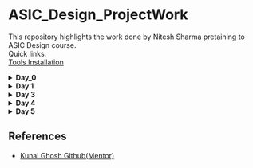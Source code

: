 # ASIC_Design_ProjectWork
This repository highlights the work done by Nitesh Sharma pretaining to ASIC Design course.
<br>
Quick links:
<br>
[Tools Installation](#day0)
<details>
  <summary> <strong>Day_0</strong></summary>
	<a name="day0"></a>
   <details>
     <summary>iverilog</summary>
     Commands used for iverilog installation:
     
         
```
sudo apt-get update
sudo apt-get install iverilog
```
iverilog Installation
<img src="https://user-images.githubusercontent.com/140998787/257133371-5ee81e29-7172-4958-8619-d11be643f8be.png">
    
Checking for installation:
<img src="https://user-images.githubusercontent.com/140998787/257133385-23e46cdd-5286-4ac5-bfa6-ed7c014c27e5.png">
   </details>
  <details>
    <summary>gtkwave</summary>
Command used for gtkwave installation
    
```
        sudo apt-get install gtkwave
```
    
    
gtkwave installation:

<img src ="https://user-images.githubusercontent.com/140998787/257133351-15fdb0a8-0544-42ec-9728-ccc504e13f57.png">

Checking for Installation<br>
<img src =https://user-images.githubusercontent.com/140998787/257133362-8a86c9a3-9e0b-4685-882f-7aa89ffb799a.png>
    
  </details>
  <details>
    <summary>Yosys</summary>
    Commands for Yosys Installation:
		
```
sudo apt-get update
sudo apt-get install yosys
```

Yosys Installation:
<br>
    <img src="https://user-images.githubusercontent.com/140998787/257133314-abdfaa0a-5801-477e-8d73-dc2c873db915.png">
    <br>
Checking Installation of Yosys
    <br>
    <img src="https://user-images.githubusercontent.com/140998787/257133324-7888d6c3-e880-4da1-b751-961ec80847b8.png">
  </details>
</details>



<details>
	<summary><strong>Day 1</strong></summary>
	<h3>Overview</h3>
        <p>Today I performed Logic synthesis of a simple 2X1 MUX based on <a>sky130_fd_sc_hd__tt_025C_1v80</a> library  as my LAB 1 work. Tools used in this process included : 
	<ul>
		<li>Iverilog</li>
		<li>GTKwave</li>
		<li>Yosys</li>
	</ul>
<hr>
	<h4>Step 0</h4> Accesing necessary resources from <a href ="https://github.com/kunalg123/sky130RTLDesignAndSynthesisWorkshop">github.</a><br>
	<img src = "https://user-images.githubusercontent.com/140998787/259470853-fb49dc3d-fd55-4d65-b31c-8b8fd15e8b4d.png">
  <h4>Step 1</h4> Below is the verilog code for a 2x1 MUX:<br>
	
```
   module good_mux (input i0 , input i1 , input sel , output reg y);
   always @ (*)
   begin
	if(sel)
		y <= i1;
	else 
		y <= i0;
   end
   endmodule
   
```
<br>
Testbench

```
`timescale 1ns / 1ps
module tb_good_mux;
	// Inputs
	reg i0,i1,sel;
	// Outputs
	wire y;

        // Instantiate the Unit Under Test (UUT)
	good_mux uut (
		.sel(sel),
		.i0(i0),
		.i1(i1),
		.y(y)
	);

	initial begin
	$dumpfile("tb_good_mux.vcd");
	$dumpvars(0,tb_good_mux);
	// Initialize Inputs
	sel = 0;
	i0 = 0;
	i1 = 0;
	#300 $finish;
	end

always #75 sel = ~sel;
always #10 i0 = ~i0;
always #55 i1 = ~i1;
endmodule
```
<br>
Command used to simulate code and corresponding Testbench:

```
iverilog good_mux.v tb_good_mux.v

```
<br>
Command for viewing output waveforms:

```
gtkwave
```
<br>
Image for execution of above commands
<img src = "https://user-images.githubusercontent.com/140998787/259437514-7856401e-6790-4f8a-95c0-bec59d68a400.png">
<br>

<img src ="https://user-images.githubusercontent.com/140998787/259467729-00235466-2269-4be8-a22e-83b48714f58f.png">
<br>
<h4>Step 2:</h4> <br>
Once it is verified that code produces the same output as expected . Now we add libraries related to technology node and generate schematic and netlist using yosys.
Following commands are used for doing so:

```
yosys
```

```
read_liberty -lib file_address
```

```
read_verilog Verilog_Filename.v
```

```
synth -top Design_name
```

```
abc -liberty library_location
```

<br>
<img src = "https://user-images.githubusercontent.com/140998787/259470836-dd472df9-c279-445a-bf5f-d429a8363118.png">
<img src =" https://user-images.githubusercontent.com/140998787/259481064-7ad5f69c-1a2a-4e71-b9db-2006e45d6ae4.png">
<br>
Generated Schematic using Technology Cells: <br>
<img src="https://user-images.githubusercontent.com/140998787/259481001-a89d0297-30c1-4dc2-bb4e-b8231d8f99af.png">


<br>
<img src ="https://user-images.githubusercontent.com/140998787/259470856-2f8403a1-427e-4b63-98d5-b24ad5da08c1.png">
<br><br>
Generated Netlist
<br><br>

```
/* Generated by Yosys 0.23 (git sha1 7ce5011c24b) */

module good_mux(i0, i1, sel, y);
  wire _0_;
  wire _1_;
  wire _2_;
  wire _3_;
  input i0;
  wire i0;
  input i1;
  wire i1;
  input sel;
  wire sel;
  output y;
  wire y;
  sky130_fd_sc_hd__mux2_1 _4_ (
    .A0(_0_),
    .A1(_1_),
    .S(_2_),
    .X(_3_)
  );
  assign _0_ = i0;
  assign _1_ = i1;
  assign _2_ = sel;
  assign y = _3_;
endmodule
```



</p>
	
</details>
<details>
	<summary><strong>Day 3</strong></summary>
	<h2>Theory</h2>
	<h3>Overview</h3>
	<p>This section highlights various logic optimisations performed by the synthesis tools.The major advantage of doing optimisations is that design becomes efficient and occupies less area and consumes lesser power. </p>
	<h3>Combinational logic optimisations</h3>
	<p>Common ways of doing combinational logic optimisations:
	 <ul>
		 <li><b>Constant Propogation :</b>Constant propagation is a specific technique used in logic optimization to simplify combinational logic circuits by replacing variables with                            their constant values wherever possible. This optimization helps reduce the complexity of the circuit and can lead to improvements in both performance and area          utilization.</li>
		 <li><b>Boolean Logic Optimisation :</b>
		 <ul>
			 <li>Karnaugh Maps (K-Maps): A graphical method used to identify and group minterms or maxterms in a truth table, leading to simplified Boolean expressions.</li>
			 <li>Quine-McCluskey Method: An algorithmic approach to find the minimal sum-of-products (or product-of-sums) expressions for a Boolean function. </li>
		 </ul>There are various other ways of Boolean logic Optimisations.</li>
	 </ul><br>Demonstrations of these optimisations are included in the following lab work.</p>
	<h3>Sequential Logic Optimisations</h3>
	<p>
		<ul>
			<li><b>Basic</b>
			<ul><li>Sequential Constant Propogation: Similar to combinational logic optimization, the goal is to identify signals that are guaranteed to be constant at specific points                                  in time and then propagate these constants through the sequential elements.</li></ul>
			Demonstrations of these are included in the following</li>
                       <li><b>Advanced</b>
		           <ul>
			    <li>State Optimisation : State optimization minimizes the number of states in a finite state machine by identifying and collapsing equivalent or unreachable states,                                      reducing complexity and improving efficiency.</li> 
			      <li>Sequential Logic Cloning</li> 
			       <li>Retiming : It refers to adjusting delays of intermediate combinational circuits to enhance the operating speed of the digital circuit.</li>
		             </ul>
		       </li>	
		</ul>
	</p>
	<h2>Demonstrations</h2>
	<details><summary><strong>Combinational logic optimisation</strong></summary>
	<h3>Combinational logic optimisation</h3>
 <br>
 <h3>Design 1</h3>

 ```
module opt_check (input a , input b , output y);
	assign y = a?b:0;
endmodule
```

<br>
<b>Unoptimised Implementation:</b>
   <div align="center">
    <img src="https://user-images.githubusercontent.com/140998787/260305003-db18752e-aca7-4411-b132-f7dbf4b4305c.jpeg" width="400" height="400">
  </div>
  <br>
  <b>Synthesis Tool Output:</b>
   <div align="center">
    <img src="https://user-images.githubusercontent.com/140998787/260244399-92d0fe15-cdef-42db-a350-86de660efed7.png">
  </div>
  <br>
  
    
<p>
	<b>Equivalence of both</b><br>
	
```
         From Unoptimised  Circuit:
	 Y = a.b + a`.0
         Y = a.b
	 Both circuits are equivalent
	
```

</p>
<p>
	<h4>Steps Involved</h4>
	 <div align="center">
    <img src="https://user-images.githubusercontent.com/140998787/260244396-12282dc5-4d76-4a0f-a63e-4a9d4ffa91ff.png">
  </div>
<br>
 <div align="center">
    <img src="https://user-images.githubusercontent.com/140998787/260244395-1bcb75d8-8211-49a4-b5f9-2ef8657736d9.png">
  </div>
  <br>
   <div align="center">
    <img src="https://user-images.githubusercontent.com/140998787/260244394-6f73b3ea-42e9-4892-ad7d-a3f398997ee0.png">
  </div>
  <br>
   <div align="center">
    <img src="https://user-images.githubusercontent.com/140998787/260244391-e56d3b0a-c62f-4aa8-8ee8-e3639413283a.png">
  </div>
  
</p>
<br>

<h3>Design 2</h3><br>

```
module opt_check2 (input a , input b , output y);
	assign y = a?1:b;
endmodule
```

<br>
<b>Unoptimised Implementation:</b>
   <div align="center">
    <img src="https://user-images.githubusercontent.com/140998787/260305542-53f343c9-6fe2-4aea-95a8-7bdfcc7cb85e.jpeg" width="400" height="400">
  </div>
  <br>
  <b>Synthesis Tool Output:</b>
   <div align="center">
    <img src="https://user-images.githubusercontent.com/140998787/260247178-138e3d4e-fb3e-4783-8c55-428f247ecade.png">
  </div>
  <br>
  
    
<p>
	<b>Equivalence of both</b><br>
	
```
         From Unoptimised  Circuit:
	 Y = a.1 + a`.b
         Y = a + a`.b   
         Y = a + b  (by distributive law)
	 Both circuits are equivalent
	
```

</p>
<p>
	<h4>Steps Involved</h4>
	 <div align="center">
    <img src="https://user-images.githubusercontent.com/140998787/260247175-01ceb27e-313c-4db7-b9f7-6baa33196c8d.png">
  </div>
<br>
 <div align="center">
    <img src="https://github.com/NiteshIIITB/IIIT_ASIC/assets/140998787/9411cbe6-219d-4a7f-a608-041144a9b641">
  </div>
  <br>
   <div align="center">
    <img src="https://user-images.githubusercontent.com/140998787/260247172-99d653b5-d7a8-4b20-8a71-58bfb12f3779.png">
  </div>
  
  
</p>

<br>

<h3>Design 3</h3><br>

```

module opt_check3 (input a , input b, input c , output y);
	assign y = a?(c?b:0):0;
endmodule
```
<br>
<b>Unoptimised Implementation:</b>
   <div align="center">
    <img src="https://user-images.githubusercontent.com/140998787/260306384-db70ba57-c14e-43c2-8a18-7d337f026bcf.jpeg" width="400" height="400">
  </div>
  <br>
  <b>Synthesis Tool Output:</b>
   <div align="center">
    <img src="https://user-images.githubusercontent.com/140998787/260247998-e99d5ca1-ef36-433f-911a-b2946ffe1ad1.png">
  </div>
  <br>
  
    
<p>
	<b>Equivalence of both</b><br>
	
```
         From Unoptimised  Circuit:
	 Y = a.(c.b + c`.0) + a`.0
         Y = a(b.c) + 0  
         Y = a.b.c 
	 Both circuits are equivalent
	
```

</p>
<p>
	<h4>Steps Involved</h4>
	 <div align="center">
    <img src="https://user-images.githubusercontent.com/140998787/260247997-f1d5c12a-7256-4d0f-b182-af6f720f7760.png">
  </div>
<br>
 <div align="center">
    <img src="https://user-images.githubusercontent.com/140998787/260247996-0b0c6209-eb08-4c99-a629-5769e2915510.png">
  </div>
  <br>
   <div align="center">
    <img src="https://user-images.githubusercontent.com/140998787/260247995-e7a02aa7-4375-4cdb-804f-5dcf59e4f884.png">
  </div>
  <br>
  
</p>

<br>

<h3>Design 4</h3><br>

```

module opt_check4 (input a , input b , input c , output y);
 assign y = a?(b?(a & c ):c):(!c);
 endmodule
```

<br>
<b>Unoptimised Implementation:</b>
   <div align="center">
    <img src="https://user-images.githubusercontent.com/140998787/260306363-211a2c04-860c-4c46-b032-fad1516d714f.jpeg" width="400" height="400">
  </div>
  <br>
  <b>Synthesis Tool Output:</b>
   <div align="center">
    <img src="https://user-images.githubusercontent.com/140998787/260249845-62f9ad6c-d55e-4640-92ec-dfc092f3091e.png">
  </div>
  <br>
  
    
<p>
	<b>Equivalence of both</b><br>
	
```
         From Unoptimised  Circuit:
	 Y = a.(b(a.c)+ b`c) + a`.c`
         Y = a(b.c.a + b`c) + a`.c`
         Y = ac(a+b`) + a`.c`
         Y = ac + ab`c + a`.c`
         Y = ac + a`.c`

	 Both circuits are equivalent
	
```

</p>
<p>
	<h4>Steps Involved</h4>
	 <div align="center">
    <img src="https://user-images.githubusercontent.com/140998787/260249843-b64da2ae-d83c-4745-81d8-b15d4844257d.png">
  </div>
<br>
 <div align="center">
    <img src="https://user-images.githubusercontent.com/140998787/260249842-89532985-6682-4ac8-82e6-0bf3b44cf340.png">
  </div>
  <br>
   <div align="center">
    <img src="https://user-images.githubusercontent.com/140998787/260249838-1bb6a678-a2bd-4e41-a6ec-b80a85e643f9.png">
  </div>
 
    
</p>


<br>

<h3>Design 5</h3><br>

```

module sub_module1(input a , input b , output y);
 assign y = a & b;
endmodule


module sub_module2(input a , input b , output y);
 assign y = a^b;
endmodule


module multiple_module_opt(input a , input b , input c , input d , output y);
wire n1,n2,n3;

sub_module1 U1 (.a(a) , .b(1'b1) , .y(n1));
sub_module2 U2 (.a(n1), .b(1'b0) , .y(n2));
sub_module2 U3 (.a(b), .b(d) , .y(n3));

assign y = c | (b & n1); 


endmodule
```

<br>
<b>Unoptimised Implementation:</b>
   <div align="center">
    <img src="path-to-your-image.jpg">
  </div>
  <br>
  <b>Synthesis Tool Output:</b>
   <div align="center">
    <img src="path-to-your-image.jpg">
  </div>
  <br>
  
    
<p>
	<b>Equivalence of both</b><br>
	
```
         From Unoptimised  Circuit:
	 Y = a.(b(a.c)+ b`c) + a`.c`
         Y = a(b.c.a + b`c) + a`.c`
         Y = ac(a+b`) + a`.c`
         Y = ac +
         Y = a.b.c 
	 Both circuits are equivalent
	
```

</p>
<p>
	<h4>Steps Involved</h4>
	 <div align="center">
    <img src="path-to-your-image.jpg">
  </div>
<br>
 <div align="center">
    <img src="path-to-your-image.jpg">
  </div>
  <br>
   <div align="center">
    <img src="path-to-your-image.jpg">
  </div>
  <br>
   <div align="center">
    <img src="path-to-your-image.jpg">
  </div>
  
</p>

<br>

<b>Design 6</b><br>

```


module sub_module(input a , input b , output y);
 assign y = a & b;
endmodule



module multiple_module_opt2(input a , input b , input c , input d , output y);
wire n1,n2,n3;

sub_module U1 (.a(a) , .b(1'b0) , .y(n1));
sub_module U2 (.a(b), .b(c) , .y(n2));
sub_module U3 (.a(n2), .b(d) , .y(n3));
sub_module U4 (.a(n3), .b(n1) , .y(y));


endmodule
```
<br>
<b>Unoptimised Implementation:</b>
   <div align="center">
    <img src="path-to-your-image.jpg">
  </div>
  <br>
  <b>Synthesis Tool Output:</b>
   <div align="center">
    <img src="path-to-your-image.jpg">
  </div>
  <br>
  
    
<p>
	<b>Equivalence of both</b><br>
	
```
         From Unoptimised  Circuit:
	 Y = a.(b(a.c)+ b`c) + a`.c`
         Y = a(b.c.a + b`c) + a`.c`
         Y = ac(a+b`) + a`.c`
         Y = ac +
         Y = a.b.c 
	 Both circuits are equivalent
	
```

</p>
<p>
	<h4>Steps Involved</h4>
	 <div align="center">
    <img src="path-to-your-image.jpg">
  </div>
<br>
 <div align="center">
    <img src="path-to-your-image.jpg">
  </div>
  <br>
   <div align="center">
    <img src="path-to-your-image.jpg">
  </div>
  <br>
   <div align="center">
    <img src="path-to-your-image.jpg">
  </div>
  
</p>
</details>
<details><summary><strong>Sequential Logic Optimisations</strong></summary>
<h3>Sequential Logic Optimisations</h3><br>
<p>In this section various cases of constant propogation in Sequential circuit are being demonstrated. Through logic optimisations via Sequential constant propogation it is seen that the cases in which Unoptimised implementation is seen as a combination of flip-flops can be optimised to a circuit without flip-flops. Though constant propogation does not simply guarantee the reduction of flip-flops as is observed in the following examples. </p><hr>


<p>
	<h3><u>Design 1</u></h3>
	
```
         module dff_const1(input clk, input reset, output reg q);
         always @(posedge clk, posedge reset)
         begin
	  if(reset)
		q <= 1'b0;
	  else
		q <= 1'b1;
         end

         endmodule

```

 <br><p>Here Code represents a D-flipflop input of which is fixed at logic 1 and reset makes output logic 0. Though the input is constant but it does not simplify the circuit as seen in the below figure depicting synthesis output.</p><br>

 <h4>Synthesis Tool Output:</h4>
 <div align ="center">
	 <img src = "https://user-images.githubusercontent.com/140998787/260280385-8940d1d3-6c27-4857-8745-9ecc7e3695fe.png">
 </div>
 
<br><h4>Explanation</h4><br>
<b>Waveform for above circuit:</b><br>
<div align ="center">
	 <img src = "https://user-images.githubusercontent.com/140998787/260283302-59f55bf4-6c76-4b3a-9d13-06a99ec810ff.png">
 </div>

 <p>From above waveforms it can be seen that the output depends on clock so presence of flip-flop is required.</p>

</p>
<p>
	<h4>Steps Involved</h4>
	 <div align="center">
    <img src="https://user-images.githubusercontent.com/140998787/260280384-50caf946-cc97-481e-ab55-e827f1828589.png">
  </div>
<br>
 <div align="center">
    <img src="https://user-images.githubusercontent.com/140998787/260280383-dfd9d2c6-832a-4304-ba8e-13c4576d142f.png">
  </div>
  <br>
   <div align="center">
    <img src="https://user-images.githubusercontent.com/140998787/260280339-03bf3231-0c3f-4bee-a0eb-f305b0b7c360.png">
  </div>
  <br>
 
</p>


<p>
	<h3><u>Design 2</u></h3>
	
```
        module dff_const2(input clk, input reset, output reg q);
        always @(posedge clk, posedge reset)
        begin
	if(reset)
		q <= 1'b1;
	else
		q <= 1'b1;
        end
        //here q remains 1 always
        endmodule
```

<br><p> Here input D-flipflop is fixed at logic 1 and reset also makes output 1. So, q always remains 1 hence circuit gets optimised as a buffer. </p><br>
 <h4>Synthesis Tool Output:</h4>
 <div align ="center">
	 <img src = "https://user-images.githubusercontent.com/140998787/260280378-0ae20c21-027e-4898-89a1-0775f25ee37a.png">
 </div>
 
<br><h4>Explanation</h4><br>
<b>Waveform for above circuit:</b><br>
<div align ="center">
	 <img src = "https://user-images.githubusercontent.com/140998787/260280380-2d1cc7d5-6e84-4544-9b49-f84d82951852.png">
 </div>

 <p>From above waveforms it can be seen that the output  remains 1 and does not depends on clock flip-flop is not required and circuit gets optimised as a buffer.</p>

</p>
<p>
	<h4>Steps Involved</h4>
	 <div align="center">
    <img src="https://user-images.githubusercontent.com/140998787/260280374-fd49b7ce-a8f0-4b4d-9ec3-0433a1048c8f.png">
  </div>
<br>
 <div align="center">
    <img src="https://user-images.githubusercontent.com/140998787/260280370-1913366d-3a71-466f-90ef-811b718e08f2.png">
  </div>
  <br>
   <div align="center">
    <img src="https://user-images.githubusercontent.com/140998787/260280362-5a0b8868-501d-4a51-ac99-62bc55394426.png">
  </div>
  <br>
  
</p>



<p>
	<h3><u>Design 3</u></h3>
 
	
```
       module dff_const3(input clk, input reset, output reg q);
       reg q1;

       always @(posedge clk, posedge reset)
        begin
	if(reset)
	begin
		q <= 1'b1;
		q1 <= 1'b0;
	end
	else
	begin
		q1 <= 1'b1;
		q <= q1;
	end
        end

        endmodule

```

<br><p>Here code represents two cascaded D flipflops and input of 1st D-flipflop is fixed at 1. </p> <br>
 <h4>Synthesis Tool Output:</h4>
 <div align ="center">
	 <img src = "https://user-images.githubusercontent.com/140998787/260280351-4cc14a53-3fd9-4d7f-ab75-b6e9fc8c4ee6.png">
 </div>
 
<br><h4>Explanation</h4><br>
<b>Waveform for above circuit:</b><br>
<div align ="center">
	 <img src = "https://user-images.githubusercontent.com/140998787/260280354-7ec7056d-9de6-41ff-874f-4b5eb031c742.png">
 </div>

 <p>From above waveforms it can be seen that the output and the intermediate signal value depends on clock so flip-flop is required.</p>

</p>

<p>
	<h4>Steps Involved</h4>
	 <div align="center">
    <img src="https://user-images.githubusercontent.com/140998787/260280346-1928aaa8-362d-4d18-84ab-44e82e9e710c.png">
  </div>
<br>
 <div align="center">
    <img src="https://user-images.githubusercontent.com/140998787/260280341-7ec479b8-72e0-4e59-ae6f-5b804ca1f82d.png">
  </div>
  <br>
   <div align="center">
    <img src="https://user-images.githubusercontent.com/140998787/260280339-03bf3231-0c3f-4bee-a0eb-f305b0b7c360.png">
  </div>
  <br>
 
</p>

<h3><u>Design 4</u></h3>
 
	
```
      module dff_const4(input clk, input reset, output reg q);
      reg q1;

      always @(posedge clk, posedge reset)
      begin
       if(reset)
	begin
		q <= 1'b1;
		q1 <= 1'b1;
       end
       else
       begin
		q1 <= 1'b1;
		q <= q1;
      end
      end

     endmodule

```

<br><p>Here code represents two cascaded D flipflops and input of 1st D-flipflop is fixed at 1.But unlike the previous case circuit gets optimised into buffers.</p> <br>

 <h4>Synthesis Tool Output:</h4>
 <div align ="center">
	 <img src = "https://user-images.githubusercontent.com/140998787/260280338-bdb8da9f-772c-47db-b3c6-4158ace0fbde.png">
 </div>
 
<br><h4>Explanation</h4><br>
<b>Waveform for above circuit:</b><br>
<div align ="center">
	 <img src = "https://user-images.githubusercontent.com/140998787/260280333-802853f2-a23b-49cc-8b11-95e30e8aaea5.png">
 </div>

 <p>From above waveforms it can be seen that the output and the intermediate signal value does not depends on clock so flip-flop is not required.</p>

</p>
<p>
	<h4>Steps Involved</h4>
	 <div align="center">
    <img src="https://user-images.githubusercontent.com/140998787/260280336-44e68247-7336-4e8d-8c0b-1d7c127b27b8.png">
  </div>
<br>
 <div align="center">
    <img src="https://github.com/NiteshIIITB/IIIT_ASIC/assets/140998787/d141eecd-b298-437a-8ec3-cbfb9323aaa3">
  </div>
  <br>
  
</p>

<h3><u>Design 5</u></h3>
 
	
```
      
module dff_const5(input clk, input reset, output reg q);
reg q1;

always @(posedge clk, posedge reset)
begin
	if(reset)
	begin
		q <= 1'b0;
		q1 <= 1'b0;
	end
	else
	begin
		q1 <= 1'b1;
		q <= q1;
	end
end

endmodule

```
<br><p>Here code represents two cascaded D flipflops and input of 1st D-flipflop is fixed at 1. </p> <br>

 <h4>Synthesis Tool Output:</h4>
 <div align ="center">
	 <img src = "https://user-images.githubusercontent.com/140998787/260285591-2c24121a-95d8-4f89-8ecd-ce499c96c425.png">
 </div>
 
<br><h4>Explanation</h4><br>
<b>Waveform for above circuit:</b><br>
<div align ="center">
	 <img src = "https://user-images.githubusercontent.com/140998787/260285595-5de50eb7-9a50-4671-9d60-3a93941854a5.png">
 </div>
<br>
 <p>From above waveforms it can be seen that the output and the intermediate signal value depends on clock so flip-flop is required.</p>

</p>
<p>
	<h4>Steps Involved</h4>
	 <div align="center">
    <img src="https://user-images.githubusercontent.com/140998787/260285584-e1592296-a2ce-419e-9568-818a8540d888.png">
  </div>
<br>
 <div align="center">
    <img src="https://user-images.githubusercontent.com/140998787/260285587-242511f8-c569-4188-9927-ed6af5636ccb.png">
  </div>
  <br>

   <div align="center">
    <img src="https://user-images.githubusercontent.com/140998787/260285549-e507e91a-51d6-435b-ab76-94708f5e3a6b.png">
  </div>
  <br>

  <div align="center">
    <img src="https://user-images.githubusercontent.com/140998787/260285590-c82807db-af80-4091-92b0-80b71c6c231c.png">
  </div>
  <br>
  
</p>

<p>
	<h2>Sequential Optimisations of unused outputs</h2>
	<p>The logic elements which does not have any impact on primary outputs of the module gets optimised such that we have a circuit that drives the output in desired way and portion of circuit driving unneccessary logic elements gets removed.We understand it more clearly through following examples.</p>
        <h3>Design 1</h3>
	

```
module counter_opt (input clk , input reset , output q);
reg [2:0] count;
assign q = count[0];

always @(posedge clk ,posedge reset)
begin
	if(reset)
		count <= 3'b000;
	else
		count <= count + 1;
end

endmodule

```

<br>
In the above circuit code is defining an up counter and output depends on count[0] and not on other two bits of count. So, after synthesis we get a single D-flip flop(as shown below) rather than three flipflops. This is because output does not depends on other two bits of counter so it gets optimised to produce a circuit that is neccessary to drive the output in desired manner.

<br>
<div align = "center">
	<img src = "https://user-images.githubusercontent.com/140998787/260304146-83d69d2c-cdf2-4a3e-94b9-e830f1170722.png">
</div>
<br>


<p><h4>Steps Involved</h4>
	<br>
<div align = "center">
	<img src = "https://user-images.githubusercontent.com/140998787/260304141-96f4f751-b26e-4f0e-b41a-b97b333d710e.png">
</div>

<br>
<div align = "center">
	<img src = "https://user-images.githubusercontent.com/140998787/260304144-2b444ba8-e5ab-4c1d-848e-054009d68b4f.png">
</div>

<br>

<div align = "center">
	<img src = "https://user-images.githubusercontent.com/140998787/260304145-fb2e7535-1b72-4ba4-8dfb-db3fa4388316.png">
</div>

<br>

</p>
</p>
 <h3>Design 2</h3>
 
```
module counter_opt2 (input clk , input reset , output q);
reg [2:0] count;
assign q = (count[2:0] == 3'b100);

always @(posedge clk ,posedge reset)
begin
	if(reset)
		count <= 3'b000;
	else
		count <= count + 1;
end

endmodule
```

<br>
In the above circuit code is defining an up counter and output depends on all the three bits of count. So, after synthesis we get three D-flip flops(as shown below) . Here circuit is not reduced because output depends all the bits of counter.

<br>
<div align = "center">
	<img src = "https://user-images.githubusercontent.com/140998787/260304139-9a5a9d34-eb83-44c4-ac72-be6e16d6870e.png">
</div>
<br>


<p><h4>Steps Involved</h4>
	<br>
<div align = "center">
	<img src = "https://user-images.githubusercontent.com/140998787/260304137-0ff9dd97-5f3a-4c21-ae2c-e7a0d541328d.png">
</div>

<br>
<div align = "center">
	<img src = "https://user-images.githubusercontent.com/140998787/260304138-054cf173-a2a3-4ea2-9d98-e260678ee1d2.png">
</div>
<br>


</p>
</p>


</details>

</details>

<details>
	<summary><strong>Day 4</strong></summary>
	<h2>Gate Level Simulation</h2>
	<p>Gate Level Simulation(GLS) is as step in ASIC design flow through we verify the timing constraints and the Functionality of the netlist obtained through RTL synthesis. This ensures Logical equivalence between the RTL design and Netlist obtained. The image below highlights the process of GLS :<br>
		<div align = "center">
			<img src = "https://user-images.githubusercontent.com/140998787/260448595-3e2ace43-f7af-49ca-9f2b-3d7be70d2f5c.png"> <br>
		</div>
	<br>The Design in above image refers to the netlist obtained through synthesis. The main reason for doing GLS is synthesis simulation mismatch which may occur due to a variety of reasons.
	Though GLS can be used to analyse timing aspect of the netlist obtained the focus of the following work remains on verifying Functionality.
	</p>
	<h3>Examples</h3>
	<details>
		<summary><strong>GLS for a 2x1 MUX</strong></summary>
		<h2>MUX Through Ternary operator</h2>
                <h3>Synthesis Part</h3>
		<br>
                 <h2>Verilog Code</h2>

```
module ternary_operator_mux (input i0 , input i1 , input sel , output y);
	assign y = sel?i1:i0;
	endmodule

```
<br>
<h3>Steps Involved</h3>

<div align ="center">
	<img src = "https://user-images.githubusercontent.com/140998787/260454765-bef773de-ef9a-4ee0-9f6d-57c233252d4a.png">
</div>
<br>		
<div align ="center">
	<img src = "https://user-images.githubusercontent.com/140998787/260454763-cc74a6dd-33e7-4b7a-9759-fd508deecac1.png">
</div>
<br>	
<div align ="center">
	<img src = "https://user-images.githubusercontent.com/140998787/260457957-7c686de9-f315-4602-ac41-acd6b667d01f.png">
</div>
<br>	
<div align ="center">
	<img src = "https://user-images.githubusercontent.com/140998787/260457952-b273d22b-812e-44c7-8738-85c2f724b28e.png">
</div>
<br>	
<div align ="center">
	<img src = "https://user-images.githubusercontent.com/140998787/260457944-5c80b013-eb52-48d0-bc30-bcf8cfa73407.png">
</div>
<br>	
<div align ="center">
	<img src = "https://user-images.githubusercontent.com/140998787/260457963-07f37682-fcf0-4a54-af82-ba435884e486.png">
</div>
<br>	
<h4>Netlist Obtained</h4>
<br>

```
/* Generated by Yosys 0.23 (git sha1 7ce5011c24b) */

module ternary_operator_mux(i0, i1, sel, y);
  wire _0_;
  wire _1_;
  wire _2_;
  wire _3_;
  input i0;
  wire i0;
  input i1;
  wire i1;
  input sel;
  wire sel;
  output y;
  wire y;
  sky130_fd_sc_hd__mux2_1 _4_ (
    .A0(_0_),
    .A1(_1_),
    .S(_2_),
    .X(_3_)
  );
  assign _0_ = i0;
  assign _1_ = i1;
  assign _2_ = sel;
  assign y = _3_;
endmodule

```

<h3>GLS</h3>

<h4>Steps Involved</h4>
<div align = "center">
 
	
<img src="https://user-images.githubusercontent.com/140998787/260464088-0b392370-3d62-408e-be6d-5f571bbd9407.png">
</div>

<br>

<p> Waveform obtained from Netlist</p><br>
<div align = "center">
 
<img src= "https://user-images.githubusercontent.com/140998787/260464093-70b64b4f-36d3-4553-acc3-010d232bfadf.png">
</div>

<br>
<p> Here we can observe that the waveforms obtained for both RTL design and Netlist obtained is the same hence netlist obtained in this case is correct.</p>
</details>

<details>
	<summary><strong>Bad_Mux</strong></summary>
	<h3>Verilog Code</h3>
	
```
module bad_mux (input i0 , input i1 , input sel , output reg y);
always @ (sel)
begin
	if(sel)
		y <= i1;
	else 
		y <= i0;
end
endmodule

 ```

<h3> Waveform: </h3>
<div align="center"> 
	<img src = "https://user-images.githubusercontent.com/140998787/260495128-440f72af-7134-4338-b726-71a8e9489315.png">
 </div>

 <br>
 <p>Here, output is not transparent to changes in the selected input terminal which is not a MUX characterstic. This happens due to wrong sensitivity list given to always block.</p>
 <h3>Synthesis</h3>
 <h4>Inferred Components</h4>
 <div align="center"> 
	<img src = "https://user-images.githubusercontent.com/140998787/260506722-a6a4d15d-f73b-46b6-ac62-b6e2ef29e6ee.png">
 </div>

 <br>
 <h4>Output Circuit</h4>
  <div align="center"> 
	<img src = "https://user-images.githubusercontent.com/140998787/260505776-0596be84-e741-49ec-a2d6-b1e600ab09cc.png">
 </div>

 <br>
 <h4>Output Netlist</h4>

 ```
/* Generated by Yosys 0.23 (git sha1 7ce5011c24b) */

module bad_mux(i0, i1, sel, y);
  wire _0_;
  wire _1_;
  wire _2_;
  wire _3_;
  input i0;
  wire i0;
  input i1;
  wire i1;
  input sel;
  wire sel;
  output y;
  wire y;
  sky130_fd_sc_hd__mux2_1 _4_ (
    .A0(_0_),
    .A1(_1_),
    .S(_2_),
    .X(_3_)
  );
  assign _0_ = i0;
  assign _1_ = i1;
  assign _2_ = sel;
  assign y = _3_;
endmodule

```
 <h3>GLS</h3>
 <h4>Output Waveform</h4>
 <div align = "center">
	 <img src = "https://github.com/NiteshIIITB/IIIT_ASIC/assets/140998787/d964869a-f423-4e2d-acac-cfced89afe99">
 </div>
 <br>
 <p>Here, we can observe that the waveform obtained through netlist is not same as that obtained through RTL Design simulation this is what we call Synthesis Simulation Mismatch. To point out such mismatch GLS is necessary.</p>
</details>

<details>
	<summary><strong>Blocking_Caveat</strong></summary>
	<h2>Blocking_Caveat</h2>
	<p>In this section we see how improper use of blocking statements can lead to synthesis simulation mismatch.</p>
	<h3>Verilog Code</h3>

```
module blocking_caveat (input a , input b , input  c, output reg d); 
reg x;
always @ (*)
begin
	d = x & c;
	x = a | b;
end
endmodule

```
<br>
<p>
	Here, code is trying to implement a combinational circuit such that d = (a|b)&c but here it is using blocking statement due to which d gets old value of x (a|b) so it shows undesired behaviour as shown in below waveform:
	
</p><br>

<h3>RTL Simulation Waveform :</h3>
<div align = "center">
 <img src = "https://user-images.githubusercontent.com/140998787/260524237-e390d1f2-80e0-4d72-9e59-7c3623265df9.png">
	
</div>
<br>
<p>Here at marked point a=0, b= 0 and c = 1. So, d should be 0 but it is 1 due to error pointed above.</p>

<h3>Synthesis</h3>
<h4>Inferred components</h4>
<div align = "center">
	<img src = "https://user-images.githubusercontent.com/140998787/260525358-5e5b8d87-0f63-478c-a82e-3cf4b8fef572.png">
</div>
<br>
<h4>Output Circuit</h4>
<div align = "center">
	<img src = "https://user-images.githubusercontent.com/140998787/260524234-dd30c19c-c24b-4a62-863f-f8b6b6b68d8c.png">
</div>
<br>
<h4>Output Netlist</h4>

```
/* Generated by Yosys 0.23 (git sha1 7ce5011c24b) */

module blocking_caveat(a, b, c, d);
  wire _0_;
  wire _1_;
  wire _2_;
  wire _3_;
  wire _4_;
  input a;
  wire a;
  input b;
  wire b;
  input c;
  wire c;
  output d;
  wire d;
  sky130_fd_sc_hd__o21a_1 _5_ (
    .A1(_2_),
    .A2(_1_),
    .B1(_3_),
    .X(_4_)
  );
  assign _2_ = b;
  assign _1_ = a;
  assign _3_ = c;
  assign d = _4_;
endmodule

```

<h3>GLS :</h3>
<h4>Output Waveform:</h4>
<div>
	<img src= "https://user-images.githubusercontent.com/140998787/260524231-081ddfb7-c9ac-4e47-9936-a7069ee9bd9d.png">
</div>
<br>
<p>Here at similar point(a=0,b=0 and c=1) we get output d=1. Hence again Synthesis Simulation Mismatch is observed and highlighted by GLS.Through this we infer both importance of GLS and cautiousness we need to observe while using blocking statements.</p>
</details>
</details>

<details>
	
<summary><strong>Day 5</strong></summary>

  <details>
	  <summary><strong>Incomplete If</strong></summary>
	  <h2>Incomplete if</h2>
	  <h3>Design 1 Verilog Code</h3>

```
module incomp_if (input i0 , input i1 , input i2 , output reg y);
always @ (*)
begin
	if(i0)
		y <= i1;
end
endmodule

```
<p>Here action corresponding to else condition is not specified so output will remain same when if condition is not met and a latch will be inferred.</p>
<h3>Waveform</h3>
<div align = "center">
	<img src = "https://user-images.githubusercontent.com/140998787/260558368-7655ac13-3d1c-40e4-a7dd-a59953bdee11.png">
</div>
<h3>Components Inferred</h3>
<div align = "center">
	<img src = "https://user-images.githubusercontent.com/140998787/260558356-3d69c7a5-1fad-4715-bb9c-3b2440dcc2a2.png">
</div>
<h3>Synthesis Output</h3>
<div align = "center">
	<img src = "https://user-images.githubusercontent.com/140998787/260558365-b4c88c2d-d5fc-408b-9d39-a3cd35c8d5c0.png">
</div>
  </details>
</details>
 


<h2>References</h2>
 <ul>
<li><a href ="https://github.com/kunalg123/">Kunal Ghosh Github(Mentor)</a></li>
	
 </ul>
